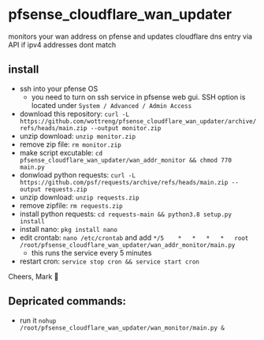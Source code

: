 # pfsense_cloudflare_wan_updater
monitors your wan address on pfense and updates cloudflare dns entry via API if ipv4 addresses dont match

## install
* ssh into your pfense OS
  * you need to turn on ssh service in pfsense web gui. SSH option is located under `System / Advanced / Admin Access`   
* download this repository: `curl -L https://github.com/wottreng/pfsense_cloudflare_wan_updater/archive/refs/heads/main.zip --output monitor.zip`
* unzip download: `unzip monitor.zip`
* remove zip file: `rm monitor.zip`
* make script excutable: `cd pfsense_cloudflare_wan_updater/wan_addr_monitor && chmod 770 main.py`
* donwload python requests: `curl -L https://github.com/psf/requests/archive/refs/heads/main.zip --output requests.zip`
* unzip download: `unzip requests.zip`
* remove zipfile: `rm requests.zip`
* install python requests: `cd requests-main && python3.8 setup.py install`
* install nano: `pkg install nano`
* edit crontab: `nano /etc/crontab` and add `*/5	*	*	*	*	root	/root/pfsense_cloudflare_wan_updater/wan_addr_monitor/main.py`
  * this runs the service every 5 minutes
* restart cron: `service stop cron && service start cron` 



Cheers,
Mark  🍺



## Depricated commands:
* run it `nohup /root/pfsense_cloudflare_wan_updater/wan_monitor/main.py &`

